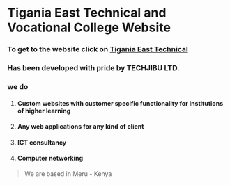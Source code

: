 # Tigania East Technical and Vocational College Website
### To get to the website click on [Tigania East Technical](www.tiganiaeasttechnical.ac.ke "Tigania East Technical Website")
### Has been developed with pride by **TECHJIBU LTD.**
### we do
1. #### Custom websites with customer specific functionality for institutions of higher learning 
2. #### Any web applications for any kind of client 
3. #### ICT consultancy 
4. #### Computer networking 
> We are based in Meru - Kenya
